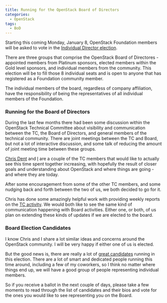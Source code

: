 ```yaml
---
title: Running for the OpenStack Board of Directors
categories:
  - OpenStack
tags:
  - BoD
---
```


Starting this coming Monday, January 8, OpenStack Foundation members will be asked
to vote in the
[Individual Director election](https://www.openstack.org/election/2018-individual-director-election/).

There are three groups that comprise the OpenStack Board of Directores - appointed
members from Platinum sponsors, elected members within the Gold level sponsors, and
individual members from the community. This election will be to fill those 8 individual
seats and is open to anyone that has registered as a Foundation community member.

The individual members of the board, regardless of company affiliation, have the
responsibility of being the representatives of all individual members of the Foundation.

### Running for the Board of Directors

During the last few months there had been some discussion within the OpenStack Technical
Committee about visibility and communication between the TC, the Board of Directors, and
general members of the technical community. There are joint meetings between the TC and
Board, but not a lot of interactive discussion, and some talk of reducing the amount of
joint meeting time between these groups.

[Chris Dent](https://www.openstack.org/community/members/profile/18956/chris-dent) and
[I](https://www.openstack.org/community/members/profile/19313/sean-mcginnis) are a couple
of the TC members that would like to actually see this time spent together increasing,
with hopefully the result of closer goals and understanding about OpenStack and where
things are going - and where they are today.

After some encouragement from some of the other TC members, and some nudging back and
forth between the two of us, we both decided to go for it.

Chris has done some amazingly helpful work with providing weekly reports on the
[TC activity](https://anticdent.org/tc-report-2017-in-review.html). We would both like to
see the same kind of communication happening with Board activities. Either one, or both,
of us plan on extending these kinds of updates if we are elected to the board.

### Board Election Candidates

I know Chris and I share a lot similar ideas and concerns around the OpenStack community.
I will be very happy if either one of us is elected.

But the good news is, there are really a lot of
[great candidates](https://www.openstack.org/election/2018-individual-director-election/CandidateList)
running in this election. There are a lot of smart and dedicated people running this time
around, including a few of my coworkers, so I think no matter where things end up, we will
have a good group of people representing individual members.

So if you receive a ballot in the next couple of days, please take a few moments to read
through the list of candidates and their bios and vote for the ones you would like to see
representing you on the Board.

